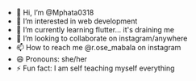 - 👋 Hi, I’m @Mphata0318
- 👀 I’m interested in web development
- 🌱 I’m currently learning flutter... it's draining me
- 💞️ I’m looking to collaborate on instagram/anywhere
- 📫 How to reach me @r.ose_mabala on instagram
- 😄 Pronouns: she/her
- ⚡ Fun fact: I am self teaching myself everything 

<!---
Mphata0318/Mphata0318 is a ✨ special ✨ repository because its `README.md` (this file) appears on your GitHub profile.
You can click the Preview link to take a look at your changes.
--->
